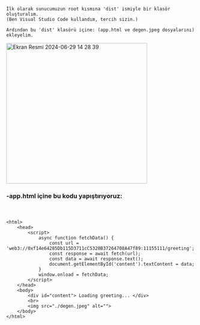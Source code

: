 ```shell


İlk olarak sunucumuzun root kısmına 'dist' ismiyle bir klasör oluşturalım.
(Ben Visual Studio Code kullandım, tercih sizin.)

```

```shell
Ardından bu 'dist' klasörü içine: (app.html ve degen.jpeg dosyalarını) ekleyelim.
```


<img width="375" alt="Ekran Resmi 2024-06-29 14 28 39" src="https://github.com/kaplanbitcoin1/EthStorage-dApp-Tasks/assets/98455323/ceabe228-0b2a-4a24-9e59-7ecdf968d367">



### -app.html içine bu kodu yapıştırıyoruz:

#

```shell

<html>
    <head>
        <script>
            async function fetchData() {
                const url = 'web3://0xf14e64285Db115D3711cC5320B37264708A47f89:11155111/greeting';
                const response = await fetch(url);
                const data = await response.text();
                document.getElementById('content').textContent = data;
            }
            window.onload = fetchData;
        </script>
    </head>
    <body>
        <div id="content"> Loading greeting... </div>
        <br>
        <img src="./degen.jpeg" alt="">
    </body>
</html>

```
